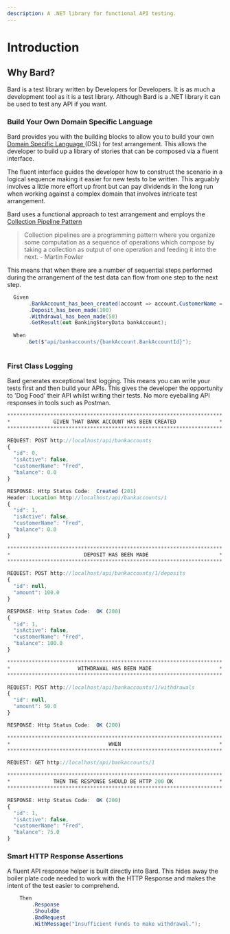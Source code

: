 ```yaml
---
description: A .NET library for functional API testing.
---
```


# Introduction

## Why Bard?

Bard is a test library written by Developers for Developers. It is as much a development tool as it is a test library. Although Bard is a .NET library it can be used to test any API if you want.

### Build Your Own Domain Specific Language

Bard provides you with the building blocks to allow you to build your own [Domain Specific Language ](https://martinfowler.com/books/dsl.html)\(DSL\) for test arrangement. This allows the developer to build up a library of stories that can be composed via a fluent interface.

The fluent interface guides the developer how to construct the scenario in a logical sequence making it easier for new tests to be written. This arguably involves a little more effort up front but can pay dividends in the long run when working against a complex domain that involves intricate test arrangement.

 Bard uses a functional approach to test arrangement and employs the [Collection Pipeline Pattern](https://martinfowler.com/articles/collection-pipeline/) 

> Collection pipelines are a programming pattern where you organize some computation as a sequence of operations which compose by taking a collection as output of one operation and feeding it into the next. - Martin Fowler

This means that when there are a number of sequential steps performed during the arrangement of the test data can flow from one step to the next step.

```csharp
  Given       
       .BankAccount_has_been_created(account => account.CustomerName = "Dougal")
       .Deposit_has_been_made(100)
       .Withdrawal_has_been_made(50)
       .GetResult(out BankingStoryData bankAccount);
       
  When
      .Get($"api/bankaccounts/{bankAccount.BankAccountId}");
       
```

### First Class Logging

Bard generates exceptional test logging. This means you can write your tests first and then build your APIs. This gives the developer the opportunity to 'Dog Food' their API whilst writing their tests. No more eyeballing API responses in tools such as Postman.

```javascript
**********************************************************************
*              GIVEN THAT BANK ACCOUNT HAS BEEN CREATED              *
**********************************************************************

REQUEST: POST http://localhost/api/bankaccounts
{
  "id": 0,
  "isActive": false,
  "customerName": "Fred",
  "balance": 0.0
}

RESPONSE: Http Status Code:  Created (201)
Header::Location http://localhost/api/bankaccounts/1
{
  "id": 1,
  "isActive": false,
  "customerName": "Fred",
  "balance": 0.0
}

**********************************************************************
*                        DEPOSIT HAS BEEN MADE                       *
**********************************************************************

REQUEST: POST http://localhost/api/bankaccounts/1/deposits
{
  "id": null,
  "amount": 100.0
}

RESPONSE: Http Status Code:  OK (200)
{
  "id": 1,
  "isActive": false,
  "customerName": "Fred",
  "balance": 100.0
}

**********************************************************************
*                      WITHDRAWAL HAS BEEN MADE                      *
**********************************************************************

REQUEST: POST http://localhost/api/bankaccounts/1/withdrawals
{
  "id": null,
  "amount": 50.0
}

RESPONSE: Http Status Code:  OK (200)

**********************************************************************
*                                WHEN                                *
**********************************************************************

REQUEST: GET http://localhost/api/bankaccounts/1

**********************************************************************
*              THEN THE RESPONSE SHOULD BE HTTP 200 OK               *
**********************************************************************

RESPONSE: Http Status Code:  OK (200)
{
  "id": 1,
  "isActive": false,
  "customerName": "Fred",
  "balance": 75.0
}

```

### Smart HTTP Response Assertions

A fluent API response helper is built directly into Bard. This hides away the boiler plate code needed to work with the HTTP Response and makes the intent of the test easier to comprehend.

```csharp
    Then
        .Response
        .ShouldBe
        .BadRequest
        .WithMessage("Insufficient Funds to make withdrawal.");
```

